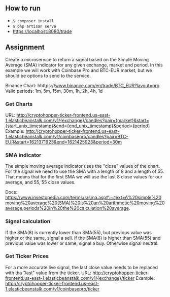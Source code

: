 ## How to run

 - `$ composer install`
 - `$ php artisan serve`
 - [https://localhost:8080/trade]()


## Assignment
Create a microservice to return a signal based on the Simple Moving Average (SMA) indicator for any given exchange, market and period.
In this example we will work with Coinbase Pro and BTC-EUR market, but we should be options to send to the service.

Binance Chart: hhttps://www.binance.com/en/trade/BTC_EUR?layout=pro
Valid periods: 1m, 5m, 15m, 30m, 1h, 2h, 4h, 1d

### Get Charts
URL: http://cryptohopper-ticker-frontend.us-east-1.elasticbeanstalk.com/v1/{exchange}/candles?pair={market}&start={start_unix_timestamp}&end={end_unix_timestamp}&period={period}
Example: http://cryptohopper-ticker-frontend.us-east-1.elasticbeanstalk.com/v1/coinbasepro/candles?pair=BTC-EUR&start=1621371923&end=1621425923&period=30m

### SMA indicator
The simple moving average indicator uses the "close" values of the chart.
For the signal we need to use the SMA with a length of 8 and a length of 55. That means that for the first SMA we will use the last 8 close values for our average, and 55, 55 close values.

Docs: https://www.investopedia.com/terms/s/sma.asp#:~:text=A%20simple%20moving%20average%20(SMA)%20is%20an%20arithmetic%20moving%20average,periods%20in%20the%20calculation%20average.

### Signal calculation
If the SMA(8) is currently lower than SMA(55), but previous value was higher or the same, signal a sell.
If the SMA(8) is higher than SMA(55) and previous value was lower or same, signal a buy.
Otherwise signal neutral.

### Get Ticker Prices
For a more accurate live signal, the last close value needs to be replaced with tha "last" value from the ticker.
URL: http://cryptohopper-ticker-frontend.us-east-1.elasticbeanstalk.com/v1/{exchange}/ticker
Example: http://cryptohopper-ticker-frontend.us-east-1.elasticbeanstalk.com/v1/coinbasepro/ticker
